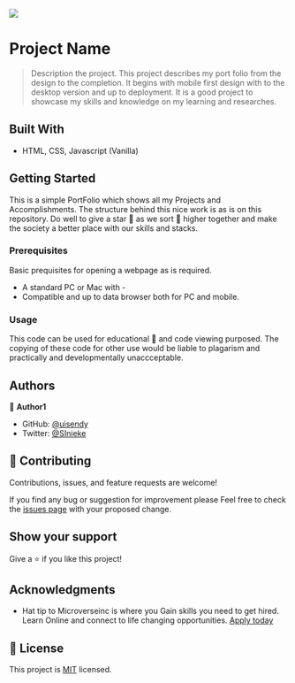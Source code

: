![](https://img.shields.io/badge/Microverse-blueviolet)

# Project Name

> Description the project.
This project describes my port folio from the design to the completion. It begins with mobile first design with to the desktop version and up to deployment. It is a good project to showcase my skills and knowledge on my learning and researches. 


## Built With

- HTML, CSS, Javascript (Vanilla)


## Getting Started
This is a simple PortFolio which shows all my Projects and Accomplishments. The structure behind this nice work is as is on this repository. Do well to give a star 🌟 as we sort 🚀 higher together and make the society a better place with our skills and stacks. 


### Prerequisites

Basic prequisites for opening a webpage as is required. 
- A standard PC or Mac with -
- Compatible and up to data browser both for PC and mobile. 

### Usage

This code can be used for educational 📘 and code viewing purposed. The copying of these code for other use would be liable to plagarism and practically and developmentally unaccceptable. 



## Authors

👤 **Author1**

- GitHub: [@uisendy](https://github.com/uisendy)
- Twitter: [@SInieke](https://twitter.com/SInieke)


## 🤝 Contributing

Contributions, issues, and feature requests are welcome!

If you find any bug or suggestion for improvement please Feel free to check the [issues page](../../issues/) with your proposed change. 

## Show your support

Give a ⭐️ if you like this project!

## Acknowledgments

- Hat tip to Microverseinc is where you Gain skills you need to get hired. Learn Online and connect to life changing opportunities. [Apply today](https://www.microverse.org/?grsf=uv064g)


## 📝 License

This project is [MIT](./MIT.md) licensed.
